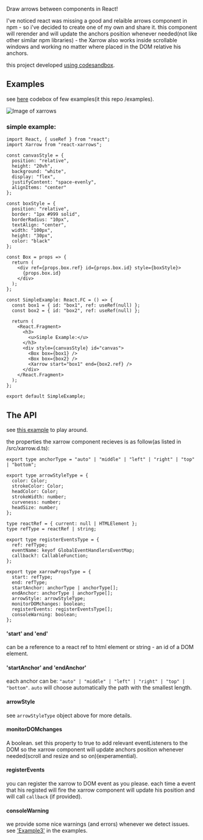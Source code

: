 Draw arrows between components in React!

I've noticed react was missing a good and relaible arrows component in npm - so i've decided to create one of my own and share it.
this component will rerender and will update the anchors position whenever needed(not like other similar npm libraries) - the Xarrow also works inside scrollable windows and working no matter where placed in the DOM relative his anchors.

this project developed [using codesandbox](https://codesandbox.io/s/github/Eliav2/react-xarrows).

## Examples
see [here](https://codesandbox.io/s/github/Eliav2/react-xarrows/tree/master/examples?file=/src/index.tsx) codebox of few examples(it this repo /examples).

![Image of xarrows](https://github.com/Eliav2/react-xarrows/blob/master/examples/images/react-xarrow-picture.png)

### simple example:
```
import React, { useRef } from "react";
import Xarrow from "react-xarrows";

const canvasStyle = {
  position: "relative",
  height: "20vh",
  background: "white",
  display: "flex",
  justifyContent: "space-evenly",
  alignItems: "center"
};

const boxStyle = {
  position: "relative",
  border: "1px #999 solid",
  borderRadius: "10px",
  textAlign: "center",
  width: "100px",
  height: "30px",
  color: "black"
};

const Box = props => {
  return (
    <div ref={props.box.ref} id={props.box.id} style={boxStyle}>
      {props.box.id}
    </div>
  );
};

const SimpleExample: React.FC = () => {
  const box1 = { id: "box1", ref: useRef(null) };
  const box2 = { id: "box2", ref: useRef(null) };

  return (
    <React.Fragment>
      <h3>
        <u>Simple Example:</u>
      </h3>
      <div style={canvasStyle} id="canvas">
        <Box box={box1} />
        <Box box={box2} />
        <Xarrow start="box1" end={box2.ref} />
      </div>
    </React.Fragment>
  );
};

export default SimpleExample;
```

## The API
see [this example](https://lwwwp.csb.app/Example2) to play around.

the properties the xarrow component recieves is as follow(as listed in /src/xarrow.d.ts):
```
export type anchorType = "auto" | "middle" | "left" | "right" | "top" | "bottom";

export type arrowStyleType = {
  color: Color;
  strokeColor: Color;
  headColor: Color;
  strokeWidth: number;
  curveness: number;
  headSize: number;
};

type reactRef = { current: null | HTMLElement };
type refType = reactRef | string;

export type registerEventsType = {
  ref: refType;
  eventName: keyof GlobalEventHandlersEventMap;
  callback?: CallableFunction;
};

export type xarrowPropsType = {
  start: refType;
  end: refType;
  startAnchor: anchorType | anchorType[];
  endAnchor: anchorType | anchorType[];
  arrowStyle: arrowStyleType;
  monitorDOMchanges: boolean;
  registerEvents: registerEventsType[];
  consoleWarning: boolean;
};

```

#### 'start' and 'end'
can be a reference to a react ref to html element or string - an id of a DOM element.

#### 'startAnchor' and 'endAnchor'
each anchor can be: `"auto" | "middle" | "left" | "right" | "top" | "bottom"`.
`auto` will choose automatically the path with the smallest length.

#### arrowStyle
see `arrowStyleType` object above for more details.

#### monitorDOMchanges
A boolean. set this property to true to add relevant eventListeners to the DOM so the xarrow component will update anchors position whenever needed(scroll and resize and so on)(experamential).

#### registerEvents
you can register the xarrow to DOM event as you please. each time a event that his registed will fire the xarrow component will update his position and will call `callback` (if provided).

#### consoleWarning
we provide some nice warnings (and errors) whenever we detect issues. see ['Example3'](https://lwwwp.csb.app/Example3) in the examples.
